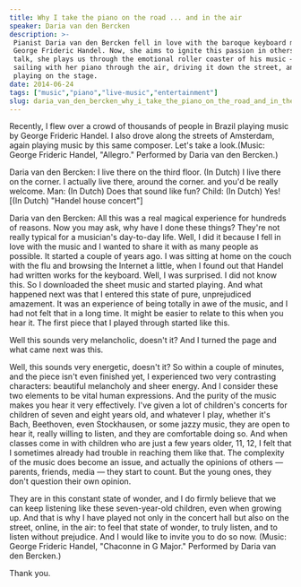 ```yaml
---
title: Why I take the piano on the road ... and in the air
speaker: Daria van den Bercken
description: >-
 Pianist Daria van den Bercken fell in love with the baroque keyboard music of
 George Frideric Handel. Now, she aims to ignite this passion in others. In this
 talk, she plays us through the emotional roller coaster of his music — while
 sailing with her piano through the air, driving it down the street, and of course
 playing on the stage.
date: 2014-06-24
tags: ["music","piano","live-music","entertainment"]
slug: daria_van_den_bercken_why_i_take_the_piano_on_the_road_and_in_the_air
---
```


Recently, I flew over a crowd of thousands of people in Brazil playing music by George
Frideric Handel. I also drove along the streets of Amsterdam, again playing music by this
same composer. Let's take a look.(Music: George Frideric Handel, "Allegro." Performed by
Daria van den Bercken.)

Daria van den Bercken: I live there on the third floor. (In Dutch) I live there on the
corner. I actually live there, around the corner. and you'd be really welcome. Man: (In
Dutch) Does that sound like fun? Child: (In Dutch) Yes![(In Dutch) "Handel house
concert"]

Daria van den Bercken: All this was a real magical experience for hundreds of reasons. Now
you may ask, why have I done these things? They're not really typical for a musician's
day-to-day life. Well, I did it because I fell in love with the music and I wanted to
share it with as many people as possible. It started a couple of years ago. I was sitting
at home on the couch with the flu and browsing the Internet a little, when I found out
that Handel had written works for the keyboard. Well, I was surprised. I did not know
this. So I downloaded the sheet music and started playing. And what happened next was that
I entered this state of pure, unprejudiced amazement. It was an experience of being
totally in awe of the music, and I had not felt that in a long time. It might be easier to
relate to this when you hear it. The first piece that I played through started like
this.

Well this sounds very melancholic, doesn't it? And I turned the page and what came next
was this.

Well, this sounds very energetic, doesn't it? So within a couple of minutes, and the piece
isn't even finished yet, I experienced two very contrasting characters: beautiful
melancholy and sheer energy. And I consider these two elements to be vital human
expressions. And the purity of the music makes you hear it very effectively. I've given a
lot of children's concerts for children of seven and eight years old, and whatever I play,
whether it's Bach, Beethoven, even Stockhausen, or some jazzy music, they are open to hear
it, really willing to listen, and they are comfortable doing so. And when classes come in
with children who are just a few years older, 11, 12, I felt that I sometimes already had
trouble in reaching them like that. The complexity of the music does become an issue, and
actually the opinions of others — parents, friends, media — they start to count. But the
young ones, they don't question their own opinion.

They are in this constant state of wonder, and I do firmly believe that we can keep
listening like these seven-year-old children, even when growing up. And that is why I have
played not only in the concert hall but also on the street, online, in the air: to feel
that state of wonder, to truly listen, and to listen without prejudice. And I would like
to invite you to do so now. (Music: George Frideric Handel, "Chaconne in G Major."
Performed by Daria van den Bercken.)

Thank you. 

<!--
ad_duration=3.33
comment_count=38
event="TEDSalon Berlin 2014"
external_start_time=0
intro_duration=11.82
is_subtitle_required="False"
is_talk_featured="True"
language="en"
language_swap="False"
native_language="en"
number_of_related_talks=6
number_of_speakers=1
number_of_subtitled_videos=32
number_of_tags=4
number_of_talk_download_languages=32
number_of_talk_more_resources=0
number_of_talk_recommendations=0
number_of_talks_take_actions=0
post_ad_duration=0.83
published_timestamp="2014-10-03 15:01:26"
recording_date="2014-06-24"
speaker_description="Pianist"
speaker_is_published=1
speaker_name="Daria van den Bercken"
talk_name="Why I take the piano on the road ... and in the air"
talks_tags=["music","piano","live-music","entertainment"]
url_audio="https://download.ted.com/talks/DariavandenBercken_2014S.mp3?apikey=acme-roadrunner"
url_photo_speaker="https://pe.tedcdn.com/images/ted/b6087390acc5a992a130211483657daeafea3726_254x191.jpg"
url_photo_talk="https://pe.tedcdn.com/images/ted/f0b2de54d5276e863d96cd736902cad23052e554_2880x1620.jpg"
url_webpage="https://www.ted.com/talks/daria_van_den_bercken_why_i_take_the_piano_on_the_road_and_in_the_air"
video_type_name="TED Stage Talk"
-->